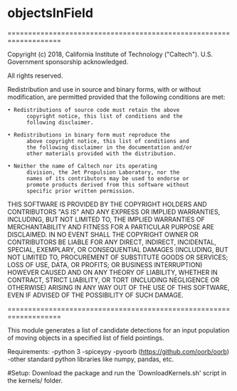 # objectsInField

===================================================================

Copyright (c) 2018, California Institute of Technology ("Caltech").
U.S. Government sponsorship acknowledged.

All rights reserved.

Redistribution and use in source and binary forms, with or without
modification, are permitted provided that the following conditions are
met:

	• Redistributions of source code must retain the above
          copyright notice, this list of conditions and the
          following disclaimer.

	• Redistributions in binary form must reproduce the
          above copyright notice, this list of conditions and
          the following disclaimer in the documentation and/or
          other materials provided with the distribution.

	• Neither the name of Caltech nor its operating
          division, the Jet Propulsion Laboratory, nor the
          names of its contributors may be used to endorse or
          promote products derived from this software without
          specific prior written permission.

THIS SOFTWARE IS PROVIDED BY THE COPYRIGHT HOLDERS AND CONTRIBUTORS
"AS IS" AND ANY EXPRESS OR IMPLIED WARRANTIES, INCLUDING, BUT NOT
LIMITED TO, THE IMPLIED WARRANTIES OF MERCHANTABILITY AND FITNESS FOR
A PARTICULAR PURPOSE ARE DISCLAIMED. IN NO EVENT SHALL THE COPYRIGHT
OWNER OR CONTRIBUTORS BE LIABLE FOR ANY DIRECT, INDIRECT, INCIDENTAL,
SPECIAL, EXEMPLARY, OR CONSEQUENTIAL DAMAGES (INCLUDING, BUT NOT
LIMITED TO, PROCUREMENT OF SUBSTITUTE GOODS OR SERVICES; LOSS OF USE,
DATA, OR PROFITS; OR BUSINESS INTERRUPTION) HOWEVER CAUSED AND ON ANY
THEORY OF LIABILITY, WHETHER IN CONTRACT, STRICT LIABILITY, OR TORT
(INCLUDING NEGLIGENCE OR OTHERWISE) ARISING IN ANY WAY OUT OF THE USE
OF THIS SOFTWARE, EVEN IF ADVISED OF THE POSSIBILITY OF SUCH DAMAGE.

===================================================================


This module generates a list of candidate detections for an input
population of moving objects in a specified list of field pointings.

Requirements:
-python 3
-spiceypy
-pyoorb (https://github.com/oorb/oorb)
-other standard python libraries like numpy, pandas, etc.

#Setup:
Download the package and run the `DownloadKernels.sh' script
in the kernels/ folder.
